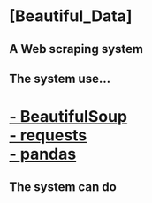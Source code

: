 # [Beautiful_Data]
## A Web scraping system
## The system use...
# [- BeautifulSoup](https://www.crummy.com/software/BeautifulSoup/bs4/doc/)<br>[- requests](https://requests.readthedocs.io/en/latest/)<br>[- pandas](https://pandas.pydata.org/docs/)
## The system can do
